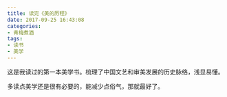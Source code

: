 ```yaml
---
title: 读完《美的历程》
date: 2017-09-25 16:43:08
categories:
- 青梅煮酒
tags:
- 读书
- 美学
---
```

这是我读过的第一本美学书。梳理了中国文艺和审美发展的历史脉络，浅显易懂。

多读点美学还是很有必要的，能减少点俗气，那就最好了。

